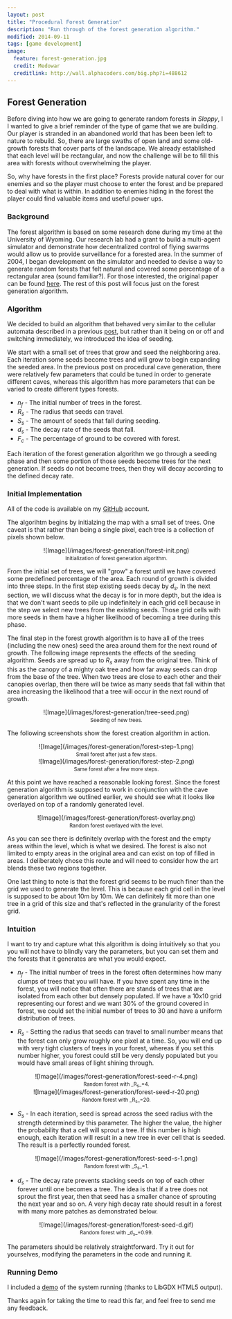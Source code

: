 ```yaml
---
layout: post
title: "Procedural Forest Generation"
description: "Run through of the forest generation algorithm."
modified: 2014-09-11
tags: [game development]
image:
  feature: forest-generation.jpg
  credit: Medowar
  creditlink: http://wall.alphacoders.com/big.php?i=488612
---
```


## Forest Generation

Before diving into how we are going to generate random forests in _Slappy_,
I I wanted to give a brief reminder of the type of game that we are
building. Our player is stranded in an abandoned world that has been been
left to nature to rebuild. So, there are large swaths of open land and some
old-growth forests that cover parts of the landscape. We already established
that each level will be rectangular, and now the challenge will be to fill
this area with forests without overwhelming the player.  

So, why have forests in the first place? Forests provide natural cover for
our enemies and so the player must choose to enter the forest and be
prepared to deal with what is within. In addition to enemies hiding in the
forest the player could find valuable items and useful power ups.

### Background

The forest algorithm is based on some research done during my time at the
University of Wyoming. Our research lab had a grant to build a multi-agent
simulator and demonstrate how decentralized control of flying swarms would
allow us to provide surveillance for a forested area. In the summer of 2004,
I began development on the simulator and needed to devise a way to generate
random forests that felt natural and covered some percentage of a
rectangular area (sound familiar?). For those interested, the original paper
can be found
[here](http://ieeexplore.ieee.org/xpl/login.jsp?tp=&arnumber=1461318&url=http%3A%2F%2Fieeexplore.ieee.org%2Fxpls%2Fabs_all.jsp%3Farnumber%3D1461318).
The rest of this post will focus just on the forest generation algorithm.

### Algorithm

We decided to build an algorithm that behaved very similar to the cellular
automata described in a previous [post](http://www.wesley-kerr.com/caves/),
but rather than it being on or off and switching immediately, we introduced
the idea of seeding.

We start with a small set of trees that grow and seed the neighboring area.
Each iteration some seeds become trees and will grow to begin expanding the
seeded area. In the previous post on procedural cave generation, there were
relatively few parameters that could be tuned in order to generate different
caves, whereas this algorithm has more parameters that can be varied to
create different types forests.  

- _n<sub>f</sub>_ - The initial number of trees in the forest.
- _R<sub>s</sub>_ - The radius that seeds can travel.
- _S<sub>s</sub>_ - The amount of seeds that fall during seeding.
- _d<sub>s</sub>_ - The decay rate of the seeds that fall.
- _F<sub>c</sub>_ - The percentage of ground to be covered with forest.

Each iteration of the forest generation algorithm we go through a seeding
phase and then some portion of those seeds become trees for the next
generation. If seeds do not become trees, then they will decay according to
the defined decay rate.  


### Initial Implementation

All of the code is available on my
[GitHub](https://github.com/wesleykerr/level-generator) account.

The algorihtm begins by initialzing the map with a small set of trees. One
caveat is that rather than being a single pixel, each tree is a collection
of pixels shown below.

<center>
![Image](/images/forest-generation/forest-init.png) <br>
<small>Initialization of forest generation algorithm.</small>
</center>

From the initial set of trees, we will "grow" a forest until we have covered
some predefined percentage of the area. Each round of growth is divided into
three steps. In the first step existing seeds decay by _d<sub>s</sub>_. In the
next section, we will discuss what the decay is for in more depth, but the idea
is that we don't want seeds to pile up indefinitely in each grid cell because
in the step we select new trees from the existing seeds. Those grid
cells with more seeds in them have a higher likelihood of becoming a tree
during this phase.  

The final step in the forest growth algorithm is to have all of the trees
(including the new ones) seed the area around them for the next round of
growth. The following image represents the effects of the seeding algorithm.
Seeds are spread up to _R<sub>s</sub>_ away from the original tree. Think of
this as the canopy of a mighty oak tree and how far away seeds can drop from
the base of the tree. When two trees are close to each other and their
canopies overlap, then there will be twice as many seeds that fall within
that area increasing the likelihood that a tree will occur in the next round
of growth.

<center>
![Image](/images/forest-generation/tree-seed.png) <br>
<small>Seeding of new trees.</small>
</center>

The following screenshots show the forest creation algorithm in action.

<center>
![Image](/images/forest-generation/forest-step-1.png) <br>
<small>Small forest after just a few steps.</small>
</center>

<center>
![Image](/images/forest-generation/forest-step-2.png) <br>
<small>Same forest after a few more steps.</small>
</center>

At this point we have reached a reasonable looking forest. Since the forest
generation algorithm is supposed to work in conjunction with the cave
generation algorithm we outlined earlier, we should see what it looks like
overlayed on top of a randomly generated level.

<center>
![Image](/images/forest-generation/forest-overlay.png) <br>
<small>Random forest overlayed with the level.</small>
</center>

As you can see there is definitely overlap with the forest and the empty
areas within the level, which is what we desired. The forest is also not
limited to empty areas in the original area and can exist on top of filled
in areas. I deliberately chose this route and will need to consider how the
art blends these two regions together.  

One last thing to note is that the forest grid seems to be much finer than
the grid we used to generate the level. This is because each grid cell in
the level is supposed to be about 10m by 10m. We can definitely fit more
than one tree in a grid of this size and that's reflected in the granularity
of the forest grid.


### Intuition

I want to try and capture what this algorithm is doing intuitively so that
you you will not have to blindly vary the parameters, but you can set them
and the forests that it generates are what you would expect.  

- _n<sub>f</sub>_ - The initial number of trees in the forest often
determines how many clumps of trees that you will have. If you have spent
any time in the forest, you will notice that often there are stands of trees
that are isolated from each other but densely populated. If we have a 10x10
grid representing our forest and we want 30% of the ground covered in
forest, we could set the initial number of trees to 30 and have a uniform
distribution of trees.

- _R<sub>s</sub>_ - Setting the radius that seeds can travel to small number
means that the forest can only grow roughly one pixel at a time. So, you
will end up with very tight clusters of trees in your forest, whereas if you
set this number higher, you forest could still be very densly populated but
you would have small areas of light shining through.

<center>
![Image](/images/forest-generation/forest-seed-r-4.png) <br>
<small>Random forest with _R<sub>s</sub>_=4.</small>
</center>

<center>
![Image](/images/forest-generation/forest-seed-r-20.png) <br>
<small>Random forest with _R<sub>s</sub>_=20.</small>
</center>

- _S<sub>s</sub>_ - In each iteration, seed is spread across the seed radius
with the strength determined by this parameter. The higher the value, the
higher the probability that a cell will sprout a tree. If this number is
high enough, each iteration will result in a new tree in ever cell that is
seeded. The result is a perfectly rounded forest.

<center>
![Image](/images/forest-generation/forest-seed-s-1.png) <br>
<small>Random forest with _S<sub>s</sub>_=1.</small>
</center>


- _d<sub>s</sub>_ - The decay rate prevents stacking seeds on top of each
other forever until one becomes a tree. The idea is that if a tree does not
sprout the first year, then that seed has a smaller chance of sprouting the
next year and so on. A very high decay rate should result in a forest with
many more patches as demonstrated below.

<center>
![Image](/images/forest-generation/forest-seed-d.gif) <br>
<small>Random forest with _d<sub>s</sub>_=0.99.</small>
</center>

The parameters should be relatively straightforward. Try it out for
yourselves, modifying the parameters in the code and running it.  

### Running Demo

I included a [demo](/level-generator/forest-generator/index.html) of the system running
(thanks to LibGDX HTML5 output).

Thanks again for taking the time to read this far, and feel free to send me
any feedback.  
